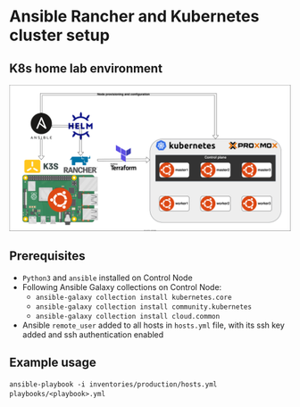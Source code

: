 # Ansible Rancher and Kubernetes cluster setup

## K8s home lab environment

![image info](./diagrams/k8s-home-lab.svg)

## Prerequisites

- `Python3` and `ansible` installed on Control Node
- Following Ansible Galaxy collections on Control Node:
  - `ansible-galaxy collection install kubernetes.core`
  - `ansible-galaxy collection install community.kubernetes`
  - `ansible-galaxy collection install cloud.common`
- Ansible `remote_user` added to all hosts in `hosts.yml` file, with its ssh key added and ssh authentication enabled

## Example usage

`ansible-playbook -i inventories/production/hosts.yml playbooks/<playbook>.yml`
